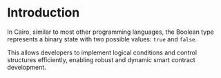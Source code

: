 # Introduction

In Cairo, similar to most other programming languages, the Boolean type represents a binary state with two possible values: `true` and `false`.

This allows developers to implement logical conditions and control structures efficiently, enabling robust and dynamic smart contract development.
